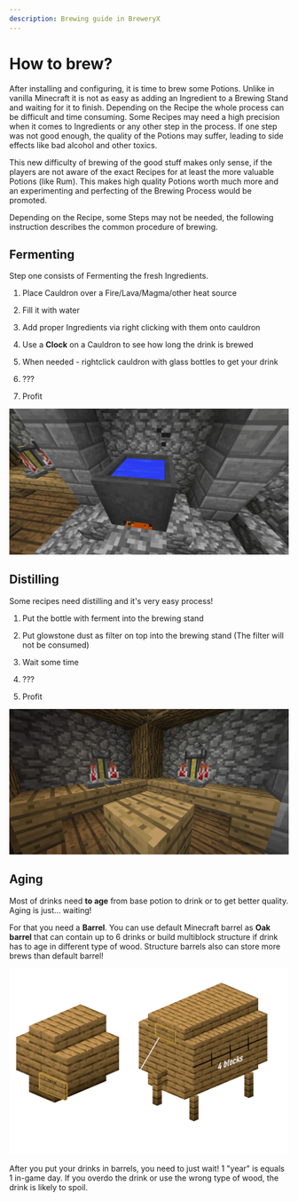 ```yaml
---
description: Brewing guide in BreweryX
---
```



# How to brew?

After installing and configuring, it is time to brew some Potions. Unlike in vanilla Minecraft it is not as easy as adding an Ingredient to a Brewing Stand and waiting for it to finish. Depending on the Recipe the whole process can be difficult and time consuming. Some Recipes may need a high precision when it comes to Ingredients or any other step in the process. If one step was not good enough, the quality of the Potions may suffer, leading to side effects like bad alcohol and other toxics.

This new difficulty of brewing of the good stuff makes only sense, if the players are not aware of the exact Recipes for at least the more valuable Potions (like Rum). This makes high quality Potions worth much more and an experimenting and perfecting of the Brewing Process would be promoted.

Depending on the Recipe, some Steps may not be needed, the following instruction describes the common procedure of brewing.

## Fermenting

Step one consists of Fermenting the fresh Ingredients.

1. Place Cauldron over a Fire/Lava/Magma/other heat source

2. Fill it with water

3. Add proper Ingredients via right clicking with them onto cauldron

4. Use a **Clock** on a Cauldron to see how long the drink is brewed

5. When needed - rightclick cauldron with glass bottles to get your drink

6. ???

7. Profit

![Fermetting](../../assets/brewing_guide/brewing.png)

## Distilling

Some recipes need distilling and it's very easy process!

1. Put the bottle with ferment into the brewing stand

2. Put glowstone dust as filter on top into the brewing stand (The filter will not be consumed)

3. Wait some time

4. ???

5. Profit

![Distilling](../../assets/brewing_guide/distilling.png)

## Aging

Most of drinks need **to age** from base potion to drink or to get better quality. Aging is just... waiting!

For that you need a **Barrel**. You can use default Minecraft barrel as **Oak barrel** that can contain up to 6 drinks or build multiblock structure if drink has to age in different type of wood. Structure barrels also can store more brews than default barrel!

![Barrels used in BreweryX](../../assets/brewing_guide/barrels.png)

After you put your drinks in barrels, you need to just wait! 1 "year" is equals 1 in-game day. If you overdo the drink or use the wrong type of wood, the drink is likely to spoil.